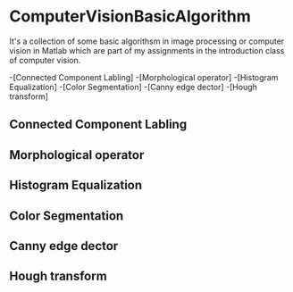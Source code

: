 # ComputerVisionBasicAlgorithm

It's a collection of some basic algorithsm in image processing or computer vision in Matlab which are part of my assignments in the introduction class of computer vision. 


-[Connected Component Labling]
-[Morphological operator]
-[Histogram Equalization]
-[Color Segmentation]
-[Canny edge dector]
-[Hough transform]
## Connected Component Labling
## Morphological operator
## Histogram Equalization
## Color Segmentation
## Canny edge dector 
## Hough transform

